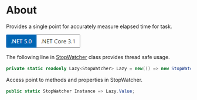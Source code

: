 ﻿# About

Provides a single point for accurately measure elapsed time for task.

![version](../assets/Versions.png)

The following line in [StopWatcher](https://docs.microsoft.com/en-us/dotnet/api/system.diagnostics.stopwatch?view=net-5.0) class provides thread safe usage.
```csharp
private static readonly Lazy<StopWatcher> Lazy = new(() => new StopWatcher());
```

Access point to methods and properties in StopWatcher.

```csharp
public static StopWatcher Instance => Lazy.Value;
```